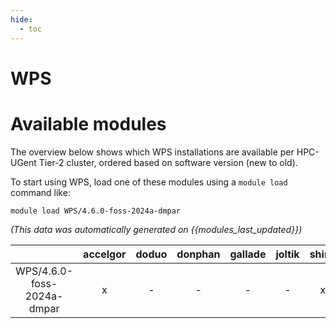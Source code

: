 ```yaml
---
hide:
  - toc
---
```


WPS
===

# Available modules


The overview below shows which WPS installations are available per HPC-UGent Tier-2 cluster, ordered based on software version (new to old).

To start using WPS, load one of these modules using a `module load` command like:

```shell
module load WPS/4.6.0-foss-2024a-dmpar
```

*(This data was automatically generated on {{modules_last_updated}})*  

| |accelgor|doduo|donphan|gallade|joltik|shinx|
| :---: | :---: | :---: | :---: | :---: | :---: | :---: |
|WPS/4.6.0-foss-2024a-dmpar|x|-|-|-|-|x|
